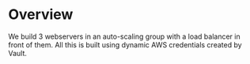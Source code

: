 # Overview

We build 3 webservers in an auto-scaling group with a load balancer in front of them. All this is built using dynamic AWS credentials created by Vault.